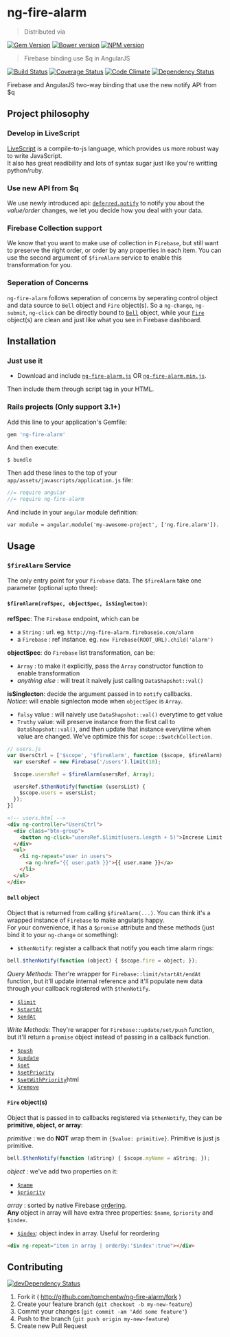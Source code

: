 # ng-fire-alarm
> Distributed via

[![Gem Version](https://badge.fury.io/rb/ng-fire-alarm.png)](http://badge.fury.io/rb/ng-fire-alarm) [![Bower version](https://badge.fury.io/bo/ng-fire-alarm.png)](http://badge.fury.io/bo/ng-fire-alarm) [![NPM version](https://badge.fury.io/js/ng-fire-alarm.png)](http://badge.fury.io/js/ng-fire-alarm)

> Firebase binding use $q in AngularJS

[![Build Status](https://secure.travis-ci.org/tomchentw/ng-fire-alarm.png)](http://travis-ci.org/tomchentw/ng-fire-alarm) [![Coverage Status](https://coveralls.io/repos/tomchentw/ng-fire-alarm/badge.png)](https://coveralls.io/r/tomchentw/ng-fire-alarm) [![Code Climate](https://codeclimate.com/github/tomchentw/ng-fire-alarm.png)](https://codeclimate.com/github/tomchentw/ng-fire-alarm)  [![Dependency Status](https://gemnasium.com/tomchentw/ng-fire-alarm.png)](https://gemnasium.com/tomchentw/ng-fire-alarm)

Firebase and AngularJS two-way binding that use the new notify API from $q


## Project philosophy

### Develop in LiveScript
[LiveScript](http://livescript.net/) is a compile-to-js language, which provides us more robust way to write JavaScript.  
It also has great readibility and lots of syntax sugar just like you're writting python/ruby.


### Use new API from $q
We use newly introduced api: [`deferred.notify`](https://github.com/angular/angular.js/blob/master/CHANGELOG.md#120rc1-spooky-giraffe-2013-08-13) to notify you about the *value/order* changes, we let you decide how you deal with your data.

### Firebase Collection support
We know that you want to make use of collection in `Firebase`, but still want to preserve the right order, or order by any properties in each item. You can use the second argument of `$fireAlarm` service to enable this transformation for you.


### Seperation of Concerns
`ng-fire-alarm` follows seperation of concerns by seperating control object and data source to `Bell` object and `Fire` object(s). So a `ng-change`, `ng-submit`, `ng-click` can be directly bound to [`Bell`](https://github.com/tomchentw/ng-fire-alarm#bell-object) object, while your [`Fire`](https://github.com/tomchentw/ng-fire-alarm#fire-objects) object(s) are clean and just like what you see in Firebase dashboard.

## Installation

### Just use it

* Download and include [`ng-fire-alarm.js`](https://github.com/tomchentw/ng-fire-alarm/blob/master/ng-fire-alarm.js) OR [`ng-fire-alarm.min.js`](https://github.com/tomchentw/ng-fire-alarm/blob/master/ng-fire-alarm.min.js).  

Then include them through script tag in your HTML.

### **Rails** projects (Only support 3.1+)
Add this line to your application's Gemfile:
```ruby
gem 'ng-fire-alarm'
```

And then execute:

    $ bundle

Then add these lines to the top of your `app/assets/javascripts/application.js` file:

```javascript
//= require angular
//= require ng-fire-alarm
```

And include in your `angular` module definition:
     
    var module = angular.module('my-awesome-project', ['ng.fire.alarm']).


## Usage

### `$fireAlarm` Service

The only entry point for your `Firebase` data. The `$fireAlarm` take one parameter (optional upto three):

#### `$fireAlarm(refSpec, objectSpec, isSinglecton)`:
**refSpec**: The `Firebase` endpoint, which can be  

  - a `String`   : url. eg. `http://ng-fire-alarm.firebaseio.com/alarm`  
  - a `Firebase` : ref instance. eg. `new Firebase(ROOT_URL).child('alarm')`  

**objectSpec**: do `Firebase` list transformation, can be:  

  - `Array`         : to make it explicitly, pass the `Array` constructor function to enable transformation  
  - _anything else_ : will treat it naively just calling `DataShapshot::val()`  

**isSinglecton**: decide the argument passed in to `notify` callbacks.  
_Notice_: will enable signlecton mode when `objectSpec` is `Array`.  

  - `Falsy` value : will naively use `DataShapshot::val()` everytime to get value  
  - `Truthy` value: will preserve instance from the first call to `DataShapshot::val()`, and then update that instance everytime when value are changed. We've optimize this for `scope::$watchCollection`.  


```javascript
// users.js
var UsersCtrl = ['$scope', '$fireAlarm', function ($scope, $fireAlarm) {
  var usersRef = new Firebase('/users').limit(10);

  $scope.usersRef = $fireAlarm(usersRef, Array);

  usersRef.$thenNotify(function (usersList) {
    $scope.users = usersList;
  });
}]
```

```HTML
<!-- users.html -->
<div ng-controller="UsersCtrl">
  <div class="btn-group">
    <button ng-click="usersRef.$limit(users.length + 5)">Increse Limit!</button>
  </div>
  <ul>
    <li ng-repeat="user in users">
      <a ng-href="{{ user.path }}">{{ user.name }}</a>
    </li>
  </ul>
</div>
```

#### `Bell` object
Object that is returned from calling `$fireAlarm(...)`. You can think it's a wrapped instance of `Firebase` to make angularjs happy.  
For your convenience, it has a `$promise` attribute and these methods (just bind it to your `ng-change` or something):

* `$thenNotify`: register a callback that notify you each time alarm rings:
```javascript
bell.$thenNotify(function (object) { $scope.fire = object; });
```

_Query Methods_:
Ther're wrapper for `Firebase::limit/startAt/endAt` function, but it'll update internal reference and it'll populate new data through your callback registered with `$thenNotify`.

* [`$limit`](https://www.firebase.com/docs/javascript/firebase/limit.html)
* [`$startAt`](https://www.firebase.com/docs/javascript/firebase/startat.html)
* [`$endAt`](https://www.firebase.com/docs/javascript/firebase/endat.html)

_Write Methods_:
They're wrapper for `Firebase::update/set/push` function, but it'll return a `promise` object instead of passing in a callback function.

* [`$push`](https://www.firebase.com/docs/javascript/firebase/push.html)
* [`$update`](https://www.firebase.com/docs/javascript/firebase/update.html)
* [`$set`](https://www.firebase.com/docs/javascript/firebase/set.html)
* [`$setPriority`](https://www.firebase.com/docs/javascript/firebase/setpriority.html)
* [`$setWithPriority`](https://www.firebase.com/docs/javascript/firebase/setwithpriority.)html
* [`$remove`](https://www.firebase.com/docs/javascript/firebase/remove.html)

#### `Fire` object(s)
Object that is passed in to callbacks registered via `$thenNotify`, they can be **primitive, object, or array**:

_primitive_ : we do **NOT** wrap them in `{$value: primitive}`. Primitive is just js primitive.

```javascript
bell.$thenNotify(function (aString) { $scope.myName = aString; });
```

_object_ : we've add two properties on it:  

  - [`$name`](https://www.firebase.com/docs/javascript/datasnapshot/name.html)
  - [`$priority`](https://www.firebase.com/docs/javascript/datasnapshot/getpriority.html)

_array_ : sorted by native Firebase [ordering](https://www.firebase.com/docs/javascript/firebase/setpriority.html).  
**Any** object in array will have extra three properties: `$name`, `$priority` and `$index`.

  - [`$index`](https://www.firebase.com/docs/javascript/datasnapshot/foreach.html): object index in array. Useful for reordering  

```HTML
<div ng-repeat="item in array | orderBy:'$index':true"></div>
```


## Contributing

[![devDependency Status](https://david-dm.org/tomchentw/ng-fire-alarm/dev-status.png?branch=master)](https://david-dm.org/tomchentw/ng-fire-alarm#info=devDependencies)

1. Fork it ( http://github.com/tomchentw/ng-fire-alarm/fork )
2. Create your feature branch (`git checkout -b my-new-feature`)
3. Commit your changes (`git commit -am 'Add some feature'`)
4. Push to the branch (`git push origin my-new-feature`)
5. Create new Pull Request
